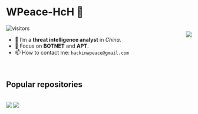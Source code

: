 # WPeace-HcH 👋  
![visitors](https://visitor-badge.glitch.me/badge?page_id=WPeace-HcH)
<br/>
<img align="right" src="https://github-readme-stats.vercel.app/api?username=WPeace-HcH&show_icons=true&icon_color=FAAF00&text_color=718096&theme=radical&hide=prs,contribs&include_all_commits=false" />  

- 🌱 I’m a **threat intelligence analyst** in *China*.  
- 🔭 Focus on **BOTNET** and **APT**.  
- 📫 How to contact me: `hackinwpeace@gmail.com`  
<br/>

## Popular repositories
<br/>
<a href="https://github.com/WPeace-HcH/ElfDumper">
  <img align="left" src="https://github-readme-stats.vercel.app/api/pin?username=WPeace-HcH&repo=ElfDumper&title_color=fff&icon_color=79ff97&text_color=9f9f9f&bg_color=151515" />
</a>  
<a href="https://github.com/WPeace-HcH/SysNR-FuncFinder">
  <img align="left" src="https://github-readme-stats.vercel.app/api/pin?username=WPeace-HcH&repo=SysNR-FuncFinder&title_color=fff&icon_color=79ff97&text_color=9f9f9f&bg_color=151515" />
</a>  


<!--
**WPeace-HcH/WPeace-HcH** is a ✨ _special_ ✨ repository because its `README.md` (this file) appears on your GitHub profile.
Here are some ideas to get you started:
- 🔭 I’m currently working on ...
- 🌱 I’m currently learning ...
- 👯 I’m looking to collaborate on ...
- 🤔 I’m looking for help with ...
- 💬 Ask me about ...
- 📫 How to reach me: ...
- 😄 Pronouns: ...
- ⚡ Fun fact: ...
-->
